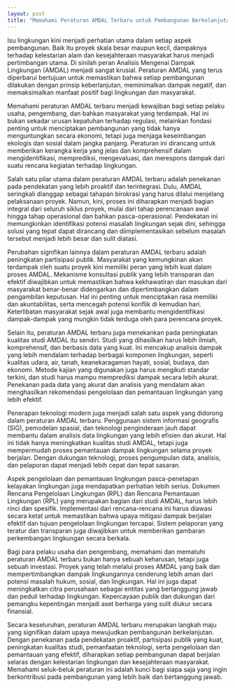 ```yaml
---
layout: post
title: "Memahami Peraturan AMDAL Terbaru untuk Pembangunan Berkelanjutan"
---
```


Isu lingkungan kini menjadi perhatian utama dalam setiap aspek pembangunan. Baik itu proyek skala besar maupun kecil, dampaknya terhadap kelestarian alam dan kesejahteraan masyarakat harus menjadi pertimbangan utama. Di sinilah peran Analisis Mengenai Dampak Lingkungan (AMDAL) menjadi sangat krusial. Peraturan AMDAL yang terus diperbarui bertujuan untuk memastikan bahwa setiap pembangunan dilakukan dengan prinsip keberlanjutan, meminimalkan dampak negatif, dan memaksimalkan manfaat positif bagi lingkungan dan masyarakat.

Memahami peraturan AMDAL terbaru menjadi kewajiban bagi setiap pelaku usaha, pengembang, dan bahkan masyarakat yang terdampak. Hal ini bukan sekadar urusan kepatuhan terhadap regulasi, melainkan fondasi penting untuk menciptakan pembangunan yang tidak hanya menguntungkan secara ekonomi, tetapi juga menjaga keseimbangan ekologis dan sosial dalam jangka panjang. Peraturan ini dirancang untuk memberikan kerangka kerja yang jelas dan komprehensif dalam mengidentifikasi, memprediksi, mengevaluasi, dan merespons dampak dari suatu rencana kegiatan terhadap lingkungan.

Salah satu pilar utama dalam peraturan AMDAL terbaru adalah penekanan pada pendekatan yang lebih proaktif dan terintegrasi. Dulu, AMDAL seringkali dianggap sebagai tahapan birokrasi yang harus dilalui menjelang pelaksanaan proyek. Namun, kini, proses ini diharapkan menjadi bagian integral dari seluruh siklus proyek, mulai dari tahap perencanaan awal hingga tahap operasional dan bahkan pasca-operasional. Pendekatan ini memungkinkan identifikasi potensi masalah lingkungan sejak dini, sehingga solusi yang tepat dapat dirancang dan diimplementasikan sebelum masalah tersebut menjadi lebih besar dan sulit diatasi.

Perubahan signifikan lainnya dalam peraturan AMDAL terbaru adalah peningkatan partisipasi publik. Masyarakat yang kemungkinan akan terdampak oleh suatu proyek kini memiliki peran yang lebih kuat dalam proses AMDAL. Mekanisme konsultasi publik yang lebih transparan dan efektif diwajibkan untuk memastikan bahwa kekhawatiran dan masukan dari masyarakat benar-benar didengarkan dan dipertimbangkan dalam pengambilan keputusan. Hal ini penting untuk menciptakan rasa memiliki dan akuntabilitas, serta mencegah potensi konflik di kemudian hari. Keterlibatan masyarakat sejak awal juga membantu mengidentifikasi dampak-dampak yang mungkin tidak terduga oleh para perencana proyek.

Selain itu, peraturan AMDAL terbaru juga menekankan pada peningkatan kualitas studi AMDAL itu sendiri. Studi yang dihasilkan harus lebih ilmiah, komprehensif, dan berbasis data yang kuat. Ini mencakup analisis dampak yang lebih mendalam terhadap berbagai komponen lingkungan, seperti kualitas udara, air, tanah, keanekaragaman hayati, sosial, budaya, dan ekonomi. Metode kajian yang digunakan juga harus mengikuti standar terkini, dan studi harus mampu memprediksi dampak secara lebih akurat. Penekanan pada data yang akurat dan analisis yang mendalam akan menghasilkan rekomendasi pengelolaan dan pemantauan lingkungan yang lebih efektif.

Penerapan teknologi modern juga menjadi salah satu aspek yang didorong dalam peraturan AMDAL terbaru. Penggunaan sistem informasi geografis (SIG), pemodelan spasial, dan teknologi penginderaan jauh dapat membantu dalam analisis data lingkungan yang lebih efisien dan akurat. Hal ini tidak hanya meningkatkan kualitas studi AMDAL, tetapi juga mempermudah proses pemantauan dampak lingkungan selama proyek berjalan. Dengan dukungan teknologi, proses pengumpulan data, analisis, dan pelaporan dapat menjadi lebih cepat dan tepat sasaran.

Aspek pengelolaan dan pemantauan lingkungan pasca-penetapan kelayakan lingkungan juga mendapatkan perhatian lebih serius. Dokumen Rencana Pengelolaan Lingkungan (RPL) dan Rencana Pemantauan Lingkungan (RPL) yang merupakan bagian dari studi AMDAL, harus lebih rinci dan spesifik. Implementasi dari rencana-rencana ini harus diawasi secara ketat untuk memastikan bahwa upaya mitigasi dampak berjalan efektif dan tujuan pengelolaan lingkungan tercapai. Sistem pelaporan yang teratur dan transparan juga diwajibkan untuk memberikan gambaran perkembangan lingkungan secara berkala.

Bagi para pelaku usaha dan pengembang, memahami dan mematuhi peraturan AMDAL terbaru bukan hanya sebuah keharusan, tetapi juga sebuah investasi. Proyek yang telah melalui proses AMDAL yang baik dan mempertimbangkan dampak lingkungannya cenderung lebih aman dari potensi masalah hukum, sosial, dan lingkungan. Hal ini juga dapat meningkatkan citra perusahaan sebagai entitas yang bertanggung jawab dan peduli terhadap lingkungan. Kepercayaan publik dan dukungan dari pemangku kepentingan menjadi aset berharga yang sulit diukur secara finansial.

Secara keseluruhan, peraturan AMDAL terbaru merupakan langkah maju yang signifikan dalam upaya mewujudkan pembangunan berkelanjutan. Dengan penekanan pada pendekatan proaktif, partisipasi publik yang kuat, peningkatan kualitas studi, pemanfaatan teknologi, serta pengelolaan dan pemantauan yang efektif, diharapkan setiap pembangunan dapat berjalan selaras dengan kelestarian lingkungan dan kesejahteraan masyarakat. Memahami seluk-beluk peraturan ini adalah kunci bagi siapa saja yang ingin berkontribusi pada pembangunan yang lebih baik dan bertanggung jawab.
